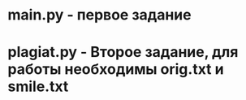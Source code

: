 # main.py - первое задание
# plagiat.py - Второе задание, для работы необходимы orig.txt и smile.txt
